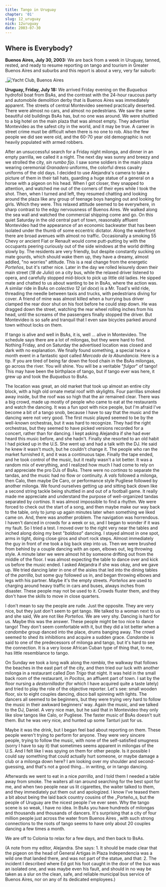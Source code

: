 ```yaml
---
title: Tango in Uruguay
chapter: '01'
slug: 12_uruguay
nick: 12uruguay
date: 2003-07-30
---
```


## Where is Everybody?

**Buenos Aires, July 30, 2003:** We are back from a week in Uruguay, tanned, rested, and ready to resume reporting on tango and tourism in Greater Buenos Aires and suburbs and this report is about a very, very far suburb:

_![Yacht Club, Buenos Aires ](/1_pics/yachtclub.jpg)

**Uruguay, Friday, July 18:** We arrived Friday evening on the _Buquebus_ hydrofoil boat from BsAs, and the contrast with the 24-hour raucous party and automobile demolition derby that is Buenos Aires was immediately apparent. The streets of central Montevideo seemed practically deserted. There were almost no cars, and almost no pedestrians. We saw the same beautiful old buildings BsAs has, but no one was around. We were shuttled to a big hotel on the main plaza that was almost empty. They advertise Montevideo as the safest city in the world, and it may be true. A career in street crime must be difficult when there is no one to rob. Also the few people we did see were old, and the 60-70 year old demographic is not heavily populated with armed robbers.

After an unsuccessful search for a Friday night milonga, and dinner in an empty parrilla, we called it a night. The next day was sunny and breezy and we strolled the city, _sin rumbo fijo_. I saw some soldiers in the main plaza wearing ceremonial _Granadero_ uniforms, the colorful dress cavalry uniforms of the old days. I decided to use Alejandra's camera to take a picture of them in their tall hats, guarding a huge statue of a general on a horse with a pigeon on his head. When I got closer, they snapped to attention, and watched me out of the corners of their eyes while I took the shot. Then, when I turned and left, they resumed chatting and looking around the plaza like any group of teenage boys hanging out and looking for girls. Which they were. This relaxed attitude seemed to be everywhere, in sharp contrast to the edgy nervousness of Buenos Aires. We walked along the sea wall and watched the commercial shipping come and go. On this quiet Saturday in the old central part of town, reasonably affluent Montevideo had the appearance of an economic backwater that has been isolated under the thumb of some eccentric dictator. Along the waterfront there are broad avenues with almost no traffic. Occasionally a smoking 55 Chevy or ancient Fiat or Renault would come putt-putting by with the occupants peering curiously out of the side windows at the world drifting slowly by. The residents are very friendly, but despite constantly sucking on mate gourds, which should wake them up, they have a dreamy, almost addled, "no worries" attitude. This is a real change from the energetic _Porteños_, but it's rather nice. Later in the day we rolled leisurely down their main street (_18 de Julio_) on a city bus, while the relaxed driver listened to opera, and carefully stopped mid-block to pick up little old ladies. He sipped mate and chatted to us about wanting to be in BsAs, where the action was. A similar ride in BsAs on _colectivo 12_ (_el doce_) is a Mr. Toad's wild ride, threading the needle between taxis and trucks, with pedestrians diving for cover. A friend of mine was almost killed when a hurrying bus driver clamped the rear door shut on his foot before he could step down. He was dragged down the street, watching the rear wheel rolling inches from his head, until the screams of the passengers finally stopped the driver. But Montevideo is so safe and tranquil that I even saw bicycles parked around town without locks on them.

If tango is alive and well in BsAs, it is, well ... alive in Montevideo. The schedule says there are a lot of milongas, but they were hard to find. Nothing Friday, and on Saturday the advertised location was closed and dark with no explanation. We finally found something, a special twice a month event in a fantastic spot called _Mercado de la Abundancia_. Here is a tip. If you are tired of being far down the food chain in the BsAs milongas, go across the river. You will shine. You will be a veritable "_fulgor_" of tango! This may have been the birthplace of tango, but if tango ever was here, it grew up and took the _Buquebus_ to BsAs.

The location was great, an old market that took up almost an entire city block, with a high old ornate metal roof with skylights. Four parrillas smoked away inside, but the roof was so high that the air remained clear. There was a big crowd, made up mostly of people who came to eat at the restaurants and watch the dancing. It was a fun spot with nice people, but I'm afraid I've become a bit of a tango snob, because I have to say that the music and the dancing were not very good. The first music played seemed to be by the well-known orchestras, but it was hard to recognize. They had the right orchestras, but they seemed to have picked versions recorded for a concert, rather than for dancing. I kept asking Alejandra if she had ever heard this music before, and she hadn't. Finally she resorted to an old habit I had picked up in the U.S. She went up and had a talk with the DJ. He said he knew it wasn't much, but he couldn't change it. The people who ran the market furnished it, and it was a continuous tape. Finally the tape ended, and he took control of the music, but it really wasn't a lot better. It was a random mix of everything, and I realized how much I had come to rely on and appreciate the pro DJs of BsAs. There were no _cortinas_ to separate the tandas, and the music had no flow or continuity. A _vals_ followed a milonga, then Calo, then maybe De Caro, or performance style Pugliese followed by another milonga. We found ourselves getting up and sitting back down like a second string tackle being shuttled in and out of a football game. It really made me appreciate and understand the purpose of well-organized tandas separated by _cortinas_. It was almost impossible to find a rhythm. We were forced to check out the start of a song, and then maybe make our way back to the table, only to jump up again minutes later when something we liked came on. And, there was another problem. The navigation was horrendous. I haven't danced in crowds for a week or so, and I began to wonder if it was my fault. So I tried a test. I moved over to the right very near the tables and inched along doing my best "_baldosa_" dancing. I stayed almost in one spot, arms in tight, doing close giros and short rock steps. Almost immediately the guy in front of me took a big back step into us. Then we were brushed from behind by a couple dancing with an open, elbows out, leg throwing style. A minute later we were almost hit by someone drifting out from the middle of the floor. I was almost expecting the table to dance over and kick us before the music ended. I asked Alejandra if she was okay, and we gave up. We tried dancing later in one of the aisles that led into the dining tables of the _parrilla_, but some guy followed us in, and began throwing elbows and legs with his partner. Maybe it's the empty streets. _Porteños_ are used to charging around heavy traffic in cars and buses, always inches from disaster. These people may not be used to it. Crowds fluster them, and they don't have the skills to move in close quarters.

I don't mean to say the people are rude. Just the opposite. They are very nice, but they just don't seem to get tango. We talked to a woman next to us and she said, We are not like _Porteños_. We are very shy. Dancing is hard for us.  Maybe this was the answer. These people might be too nice to dance tango! They don't seem comfortable with it, but they did a lot better when a _candombe_ group danced into the place, drums banging away. The crowd seemed to shed its inhibitions and acquire a sudden grace. _Candombe_ is said to one of the predecessors of milonga and tango, but it's hard to see the connection. It is a very loose African Cuban type of thing that, to me, has little resemblance to tango.

On Sunday we took a long walk along the _rambla_, the walkway that follows the beaches in the east part of the city, and then tried our luck with another milonga in a restaurant called _Don Trigo_ that night. It was held in the small back room of the restaurant, in _Pocitos_, an affluent part of town. I sat by the floor nursing a _destornillador_ (for which I have acquired quite a taste lately) and tried to play the role of the objective reporter. Let's see: small wooden floor, six to eight couples dancing, disco ball spinning with lights. The dancers all seemed to be beginners, but they were trying very hard to follow the music in their awkward beginners' way. Again the music, and we talked to the DJ, Daniel. A very nice man, but he said that in Montevideo they only like slow tangos like Calo, or Pugliese. The faster music of BsAs doesn't suit them. But he was very nice, and hunted up some Tanturi just for us.

Maybe it was the drink, but I began feel bad about reporting on them. These people weren't trying to perform for anyone. They were very sincere people, trying to follow the music, with none of the self-satisfied smugness (sorry I have to say it) that sometimes seems apparent in milongas of the U.S. And I felt like I was spying on them for other people. Is it possible I could say something that could actually hurt someone, or maybe damage a club or a milonga down here? I am looking over my shoulder and second-guessing, and that's not a good thing... in writing, or in tango dancing.

Afterwards we went to eat in a nice _parrilla_, and I told them I needed a table away from smoke. The waiters all ran around searching for the best spot for me, and when two people near us lit cigarettes, the waiter talked to them, and they immediately put them out and apologized. I know I've teased them a bit about being the laid back country cousins of the _Porteño_s, but the people of Uruguay are the nicest people I've ever seen. Why the tango scene is so weak, I have no idea. In BsAs you have hundreds of milongas and thousands and thousands of dancers. It's surprising that a city of four million people just across the water from Buenos Aires , with such strong connections to the roots of tango seems to have only about 20 couples dancing a few times a month.

We are off to Colonia to relax for a few days, and then back to BsAs.

(A note from my editor, Alejandra. She says: 1. It should be made clear that the pigeon on the head of General Artigas in Plaza Independencia was a wild one that landed there, and was not part of the statue, and that: 2. The incident I described where Ed got his foot caught in the door of the bus was an isolated one, and was maybe even his fault, and should in no way be taken as a slur on the clean, safe, and reliable municipal bus service of Buenos Aires, nor on any of its dedicated employees.)